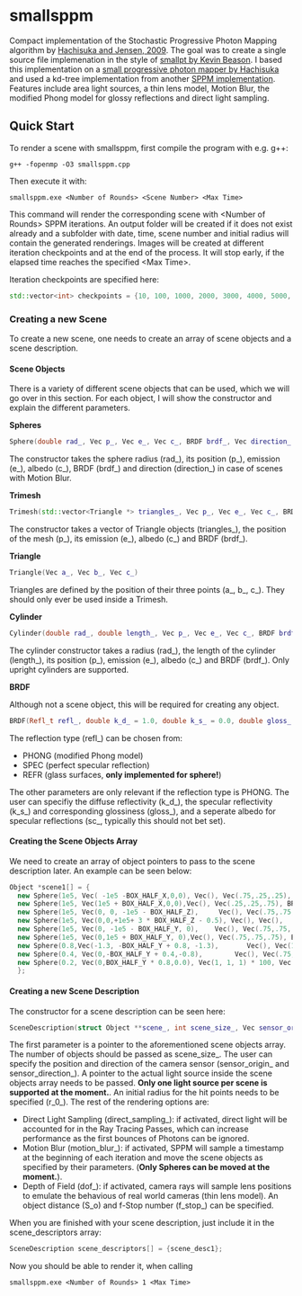 # smallsppm

Compact implementation of the Stochastic Progressive Photon Mapping algorithm by [Hachisuka and Jensen, 2009](https://doi.org/10.1145/1618452.1618487). The goal was to create a single source file implemenation in the style of [smallpt by Kevin Beason](https://www.kevinbeason.com/smallpt/). I based this implementation on a [small progressive photon mapper by Hachisuka](https://cs.uwaterloo.ca/~thachisu/smallppm_exp.cpp) and used a kd-tree implementation from another [SPPM implementation](https://github.com/shizhouxing/SPPM). Features include area light sources, a thin lens model, Motion Blur, the modified Phong model for glossy reflections and direct light sampling.

## Quick Start
To render a scene with smallsppm, first compile the program with e.g. g++:

```terminal
g++ -fopenmp -O3 smallsppm.cpp
```

Then execute it with:

```terminal
smallsppm.exe <Number of Rounds> <Scene Number> <Max Time>
```

This command will render the corresponding scene with \<Number of Rounds\> SPPM iterations. An output folder will be created if it does not exist already and a subfolder with date, time, scene number and initial radius will contain the generated renderings. Images will be created at different iteration checkpoints and at the end of the process. It will stop early, if the elapsed time reaches the specified \<Max Time\>.

Iteration checkpoints are specified here:

```C++
std::vector<int> checkpoints = {10, 100, 1000, 2000, 3000, 4000, 5000, 6000, 7000, 8000, 9000, 10000, 100000, 1000000, 10000000, 100000000, 1000000000};
```

### Creating a new Scene

To create a new scene, one needs to create an array of scene objects and a scene description.

#### Scene Objects

There is a variety of different scene objects that can be used, which we will go over in this section. For each object, I will show the constructor and explain the different parameters.

**Spheres**

```C++
Sphere(double rad_, Vec p_, Vec e_, Vec c_, BRDF brdf_, Vec direction_ = Vec())
```

The constructor takes the sphere radius (rad_), its position (p_), emission (e_), albedo (c_), BRDF (brdf_) and direction (direction_) in case of scenes with Motion Blur.

**Trimesh**

```C++
Trimesh(std::vector<Triangle *> triangles_, Vec p_, Vec e_, Vec c_, BRDF brdf_)
```

The constructor takes a vector of Triangle objects (triangles_), the position of the mesh (p_), its emission (e_), albedo (c_) and BRDF (brdf_).

**Triangle**

```C++
Triangle(Vec a_, Vec b_, Vec c_)
```

Triangles are defined by the position of their three points (a_, b_, c_). They should only ever be used inside a Trimesh.

**Cylinder**

```C++
Cylinder(double rad_, double length_, Vec p_, Vec e_, Vec c_, BRDF brdf_)
```

The cylinder constructor takes a radius (rad_), the length of the cylinder (length_), its position (p_), emission (e_), albedo (c_) and BRDF (brdf_). Only upright cylinders are supported.

**BRDF**

Although not a scene object, this will be required for creating any object. 

```C++
BRDF(Refl_t refl_, double k_d_ = 1.0, double k_s_ = 0.0, double gloss_ = 1.0, Vec sc_ = Vec(1, 1, 1) * .999)
```

The reflection type (refl_) can be chosen from:

- PHONG (modified Phong model)
- SPEC (perfect specular reflection)
- REFR (glass surfaces, **only implemented for sphere!**)

The other parameters are only relevant if the reflection type is PHONG. The user can specifiy the diffuse reflectivity (k_d_), the specular reflectivity (k_s_) and corresponding glossiness (gloss_), and a seperate albedo for specular reflections (sc_, typically this should not bet set).

#### Creating the Scene Objects Array

We need to create an array of object pointers to pass to the scene description later. An example can be seen below:

```C++
Object *scene1[] = {
  new Sphere(1e5, Vec( -1e5 -BOX_HALF_X,0,0), Vec(), Vec(.75,.25,.25), BRDF(PHONG)),//Left
  new Sphere(1e5, Vec(1e5 + BOX_HALF_X,0,0),Vec(), Vec(.25,.25,.75), BRDF(PHONG)),//Right
  new Sphere(1e5, Vec(0, 0, -1e5 - BOX_HALF_Z),     Vec(), Vec(.75,.75,.75), BRDF(PHONG)),//Back
  new Sphere(1e5, Vec(0,0,+1e5+ 3 * BOX_HALF_Z - 0.5), Vec(), Vec(),            BRDF(PHONG)),//Front
  new Sphere(1e5, Vec(0, -1e5 - BOX_HALF_Y, 0),    Vec(), Vec(.75,.75,.75), BRDF(PHONG)),//Bottomm
  new Sphere(1e5, Vec(0,1e5 + BOX_HALF_Y, 0),Vec(), Vec(.75,.75,.75), BRDF(PHONG)),//Top
  new Sphere(0.8,Vec(-1.3, -BOX_HALF_Y + 0.8, -1.3),       Vec(), Vec(1,1,1)*.999, BRDF(SPEC)),//Mirror
  new Sphere(0.4, Vec(0,-BOX_HALF_Y + 0.4,-0.8),        Vec(), Vec(.75,.75,.75), BRDF(PHONG)),//Middle
  new Sphere(0.2, Vec(0,BOX_HALF_Y * 0.8,0.0), Vec(1, 1, 1) * 100, Vec(), BRDF(PHONG)) //LIGHT
  };
```

#### Creating a new Scene Description

 The constructor for a scene description can be seen here:

 ```C++
 SceneDescription(struct Object **scene_, int scene_size_, Vec sensor_origin_, Vec sensor_direction_, Object *light_, double r_0_, bool direct_sampling_ = false, bool motion_blur_ = false, bool dof_ = false, double S_o_ = 0.0, double f_stop_ = 1.0)
 ```

 The first parameter is a pointer to the aforementioned scene objects array. The number of objects should be passed as scene_size_. The user can specify the position and direction of the camera sensor (sensor_origin_ and sensor_direction_). A pointer to the actual light source inside the scene objects array needs to be passed. **Only one light source per scene is supported at the moment.**. An initial radius for the hit points needs to be specified (r_0_). The rest of the rendering options are:

 -  Direct Light Sampling (direct_sampling_): if activated, direct light will be accounted for in the Ray Tracing Passes, which can increase performance as the first bounces of Photons can be ignored.
 - Motion Blur (motion_blur_): if activated, SPPM will sample a timestamp at the beginning of each iteration and move the scene objects as specified by their parameters. (**Only Spheres can be moved at the moment.**).
 - Depth of Field (dof_): if activated, camera rays will sample lens positions to emulate the behavious of real world cameras (thin lens model). An object distance (S_o) and f-Stop number (f_stop_) can be specified.

 When you are finished with your scene description, just include it in the scene_descriptors array:

 ```C++
 SceneDescription scene_descriptors[] = {scene_desc1};
 ```

 Now you should be able to render it, when calling

```terminal
smallsppm.exe <Number of Rounds> 1 <Max Time>
```

